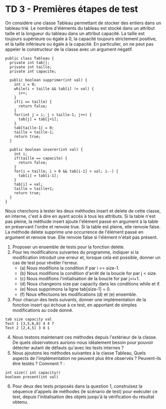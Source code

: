 # TD 3 - Premières étapes de test

On considère une classe Tableau permettant de stocker des entiers dans un tableau trié. Le nombre d'éléments du tableau est stocké dans un attribut taille et la longueur du tableau dans un attribut capacité. La taille est toujours supérieure ou égale à 0, la capacité toujours strictement positive, et la taille inférieure ou égale à la capacité. En particulier, on ne peut pas appeler le constructeur de la classe avec un argument négatif.

```
public class Tableau {
  private int tab[];
  private int taille;
  private int capacite;

  public boolean supprimer(int val) {
    int i = 0;
    while(i < taille && tab[i] != val) {
      i++;
    }
    if(i == taille) {
      return false;
    }
    for(int j = i; j < taille-1; j++) {
      tab[j] = tab[j+1];
    }
    tab[taille-1] = 0;
    taille = taille-1;
    return true;
  }

  public boolean inserer(int val) {
    int i;
    if(taille == capacite) {
      return false;
    }
    for(i = taille; i > 0 && tab[i-1] > val; i--) {
      tab[i] = tab[i-1];
    }
    tab[i] = val;
    taille = taille+1;
    return true;
  }
}
```

Nous cherchons à tester les deux méthodes insert et delete de cette classe, en interne, c'est à dire en ayant accès à tous les attributs. Si la table n'est pas pleine, la méthode insert ajoute l'élément passé en argument à la table en préservant l'ordre et renvoie true. Si la table est pleine, elle renvoie false. La méthode delete supprime une occurrence de l'élément passé en argument et renvoie true. Elle renvoie false si l'élément n'était pas présent.
1. Proposer un ensemble de tests pour la fonction delete.
2. Pour les modifications suivantes du programme, indiquer si la modification introduit une erreur et, lorsque cela est possible, donner un cas de test pour révéler l'erreur.
   * (a) Nous modifions la condition if par i == size-1.
   * (b) Nous modifions la condition d'arrêt de la boucle for par j < size.
   * (c) Nous modifions l'initialisation de la boucle for par j=i+1.
   * (d) Nous changeons size par capacity dans les conditions while et if.
   * (e) Nous supprimons la ligne tab[size-1] = 0.
   * (f) Nous effectuons les modifications (d) et (e) ensemble.
3. Pour chacun des tests suivants, donner une implémentation de la fonction insert qui échoue à ce test, en apportant de simples modifications au code donné.
```
tab size capacity val
Test 1 [3,5,6,8] 4 4 7
Test 2 [2,4,5] 3 8 1
```
4. Nous testons maintenant ces méthodes depuis l'extérieur de la classe. De quels observateurs aurions-nous idéalement besoin pour pouvoir détecter autant de défauts qu'avec les tests internes ?
5. Nous ajoutons les méthodes suivantes à la classe Tableau, Quels aspects de l'implémentation ne peuvent plus être observés ? Peuvent-ils être testés ? Comment ? :
```
int size() int capacity()
boolean present(int val)
```
6. Pour deux des tests proposés dans la question 1, construisez la séquence d'appels de méthodes (le scénario de test) pour exécuter ce test, depuis l'initialisation des objets jusqu'à la vérification du résultat obtenu.